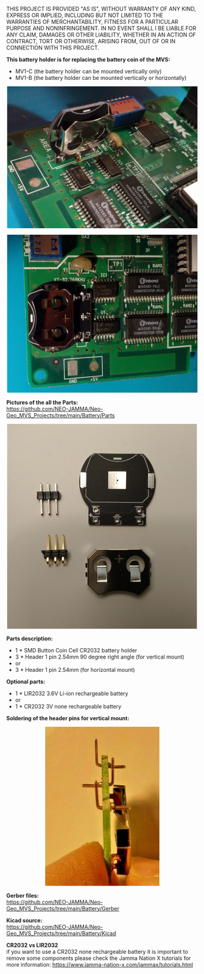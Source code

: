 THIS PROJECT IS PROVIDED "AS IS", WITHOUT WARRANTY OF ANY KIND, EXPRESS OR IMPLIED, INCLUDING BUT NOT LIMITED TO THE WARRANTIES OF MERCHANTABILITY, FITNESS FOR A PARTICULAR PURPOSE AND NONINFRINGEMENT. IN NO EVENT SHALL I BE LIABLE FOR ANY CLAIM, DAMAGES OR OTHER LIABILITY, WHETHER IN AN ACTION OF CONTRACT, TORT OR OTHERWISE, ARISING FROM, OUT OF OR IN CONNECTION WITH THIS PROJECT.


<b>This battery holder is for replacing the battery coin of the MVS:</b>
- MV1-C (the battery holder can be mounted vertically only)
- MV1-B (the battery holder can be mounted vertically or horizontally)
<p align="center">
  <img  src="Pictures/Solder_Vertical.jpg" width="500" />
</p>
<p align="center">
  <img  src="Pictures/Solder_Horizontal.jpg" width="500" />
</p>

<b>Pictures of the all the Parts:</b><br>
https://github.com/NEO-JAMMA/Neo-Geo_MVS_Projects/tree/main/Battery/Parts
<p align="center">
  <img  src="Pictures/Parts.jpg" width="500" />
</p>

<b>Parts description:</b>
- 1 * SMD Button Coin Cell CR2032 battery holder
- 3 * Header 1 pin 2.54mm 90 degree right angle (for vertical mount)
- or
- 3 * Header 1 pin 2.54mm (for horizontal mount)


<b>Optional parts:</b>
- 1 * LIR2032 3.6V Li-ion rechargeable battery
- or
- 1 * CR2032 3V none rechargeable battery

<b>Soldering of the header pins for vertical mount:</b>
<p align="center">
  <img  src="Pictures/Solder_headers.jpg" width="300" />
</p>

<b>Gerber files:</b><br>
https://github.com/NEO-JAMMA/Neo-Geo_MVS_Projects/tree/main/Battery/Gerber

<b>Kicad source:</b><br>
https://github.com/NEO-JAMMA/Neo-Geo_MVS_Projects/tree/main/Battery/Kicad

<b>CR2032 vs LIR2032</b><br>
if you want to use a CR2032 none rechargeable battery it is important to remove some components please check the Jamma Nation X tutorials for more information:
https://www.jamma-nation-x.com/jammax/tutorials.html
